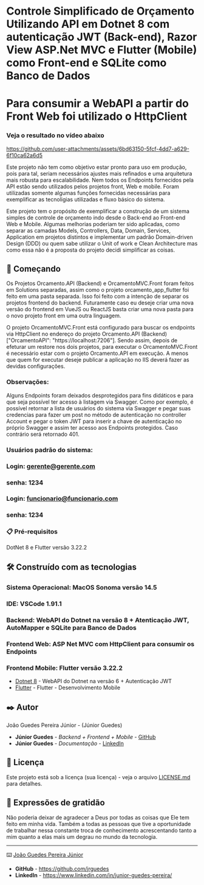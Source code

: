 # Controle Simplificado de Orçamento Utilizando API em Dotnet 8 com autenticação JWT (Back-end), Razor View ASP.Net MVC e Flutter (Mobile) como Front-end e SQLite como Banco de Dados
# Para consumir a WebAPI a partir do Front Web foi utilizado o HttpClient

### Veja o resultado no vídeo abaixo

https://github.com/user-attachments/assets/6bd63150-5fcf-4dd7-a629-6f10ca62a6d5



Este projeto não tem como objetivo estar pronto para uso em produção, pois para tal, seriam necessários ajustes mais refinados e uma arquitetura mais robusta para escalabilidade.
Nem todos os Endpoints fornecidos pela API estão sendo utilizados pelos projetos front, Web e mobile. Foram utilizadas somente algumas funções fornecidas necessárias para exemplificar as tecnoligias utilizadas e fluxo básico do sistema.

Este projeto tem o propósito de exemplificar a construção de um sistema simples de controle de orçamento indo desde o Back-end ao Front-end Web e Mobile.
Algumas melhorias poderiam ter sido aplicadas, como separar as camadas Models, Controllers, Data, Domain, Services, Application em projetos distintos e implementar 
um padrão Domain-driven Design (DDD) ou quem sabe utilizar o Unit of work e Clean Architecture mas como essa não é a proposta do projeto decidi simplificar as coisas.


## 🚀 Começando

Os Projetos Orcamento.API (Backend) e OrcamentoMVC.Front foram feitos em Solutions separadas, assim como o projeto orcamento_app_flutter foi feito em uma pasta separada.
Isso foi feito com a intenção de separar os projetos frontend do backend. Futuramente caso eu deseje criar uma nova versão do frontend em VueJS ou ReactJS basta criar uma nova pasta para o novo projeto front em uma outra linguagem.

O projeto OrcamentoMVC.Front está configurado para buscar os endpoints via HttpClient no endereço do projeto Orcamento.API (Backend) ["OrcamentoAPI": "https://localhost:7206"].
Sendo assim, depois de efeturar um restore nos dois projetos, para executar o OrcamentoMVC.Front é necessário estar com o projeto Orcamento.API em execução. A menos que quem for executar deseje publicar a aplicação no IIS deverá fazer as devidas configurações.

### Observações:

Alguns Endpoints foram deixados desprotegidos para fins didáticos e para que seja possível ter acesso à listagem via Swagger. Como por exemplo, é possível retornar a lista de usuários do sistema via Swagger e pegar suas credencias para fazer um post no método de autenticação no controller Account e pegar o token JWT para inserir a chave de autenticação no próprio Swagger e assim ter acesso aos Endpoints protegidos. Caso contrário será retornado 401.

### Usuários padrão do sistema:
### Login: **gerente@gerente.com**
### senha: **1234**

### Login: **funcionario@funcionario.com**
### senha: **1234**


### 📋 Pré-requisitos

DotNet 8 e Flutter versão 3.22.2


## 🛠️ Construído com as tecnologias

### Sistema Operacional: **MacOS Sonoma versão 14.5**
### IDE: **VSCode 1.91.1**
### Backend: **WebAPI do Dotnet na versão 8 + Atenticação JWT, AutoMapper e SQLite para Banco de Dados**
### Frontend Web: **ASP Net MVC com HttpClient para consumir os Endpoints**
### Frontend Mobile: **Flutter versão 3.22.2**

* [Dotnet 8](https://dotnet.microsoft.com/en-us/download/dotnet/8.0) - WebAPI do Dotnet na versão 6 + Autenticação JWT
* [Flutter](https://flutter.dev/) - Flutter - Desenvolvimento Mobile

## ✒️ Autor

João Guedes Pereira Júnior - (Júnior Guedes)

* **Júnior Guedes** - *Backend + Frontend + Mobile* - [GitHub](https://github.com/jrguedes)
* **Júnior Guedes** - *Documentação* - [LinkedIn](https://www.linkedin.com/in/junior-guedes-pereira/)


## 📄 Licença

Este projeto está sob a licença (sua licença) - veja o arquivo [LICENSE.md](https://github.com/usuario/projeto/licenca) para detalhes.

## 🎁 Expressões de gratidão

Não poderia deixar de agradecer a Deus por todas as coisas que Ele tem feito em minha vida.  Também a todas as pessoas que tive a oportunidade de trabalhar nessa constante troca de conhecimento acrescentando tanto a mim quanto a elas mais um degrau no mundo da tecnologia.


---
⌨️ [João Guedes Pereira Júnior](https://www.linkedin.com/in/junior-guedes-pereira/) 

* **GitHub** - https://github.com/jrguedes
* **LinkedIn** - https://www.linkedin.com/in/junior-guedes-pereira/
